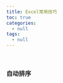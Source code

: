 ```yaml
---
title: Excel常用技巧
toc: true
categories:
  - null
tags:
  - null
---
```




<!--more-->

<br/>

### 自动排序

